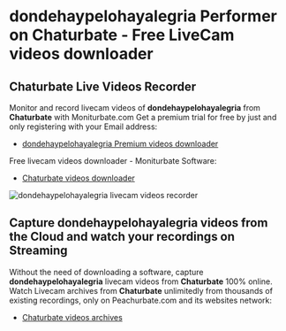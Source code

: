 # dondehaypelohayalegria Performer on Chaturbate - Free LiveCam videos downloader

## Chaturbate Live Videos Recorder

Monitor and record livecam videos of **dondehaypelohayalegria** from **Chaturbate** with Moniturbate.com
Get a premium trial for free by just and only registering with your Email address:
* [dondehaypelohayalegria Premium videos downloader](https://moniturbate.com/request-demo-licence-key.html)

Free livecam videos downloader - Moniturbate Software:
* [Chaturbate videos downloader](https://moniturbate.com/moniturbate-download-software.html)

![dondehaypelohayalegria livecam videos recorder](https://peachurnet.com/templates/moniturbate-software.png)


## Capture dondehaypelohayalegria videos from the Cloud and watch your recordings on Streaming

Without the need of downloading a software, capture **dondehaypelohayalegria** livecam videos from **Chaturbate** 100% online.
Watch Livecam archives from **Chaturbate** unlimitedly from thousands of existing recordings, only on Peachurbate.com and its websites network:
* [Chaturbate videos archives](https://peachurnet.com/)